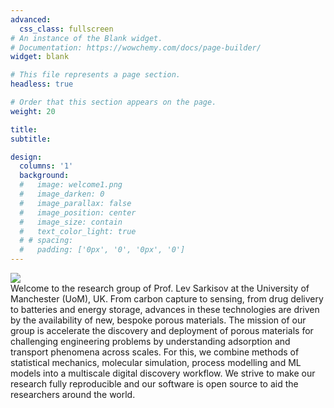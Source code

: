 ```yaml
---
advanced:
  css_class: fullscreen
# An instance of the Blank widget.
# Documentation: https://wowchemy.com/docs/page-builder/
widget: blank

# This file represents a page section.
headless: true

# Order that this section appears on the page.
weight: 20

title:
subtitle:

design:
  columns: '1'
  background:
  #   image: welcome1.png
  #   image_darken: 0
  #   image_parallax: false
  #   image_position: center
  #   image_size: contain
  #   text_color_light: true
  # # spacing:
  #   padding: ['0px', '0', '0px', '0']
---
```



![](welcome1.png)  
Welcome to the research group of Prof. Lev Sarkisov at the University of Manchester (UoM), UK. From carbon capture to sensing, from drug delivery to batteries and energy storage, advances in these technologies are driven by the availability of new, bespoke porous materials. The mission of our group is accelerate the discovery and deployment of porous materials for challenging engineering problems by understanding adsorption and transport phenomena across scales. For this, we combine methods of statistical mechanics, molecular simulation, process modelling and ML models into a multiscale digital discovery workflow. We strive to make our research fully reproducible and our software is open source to aid the researchers around the world.
